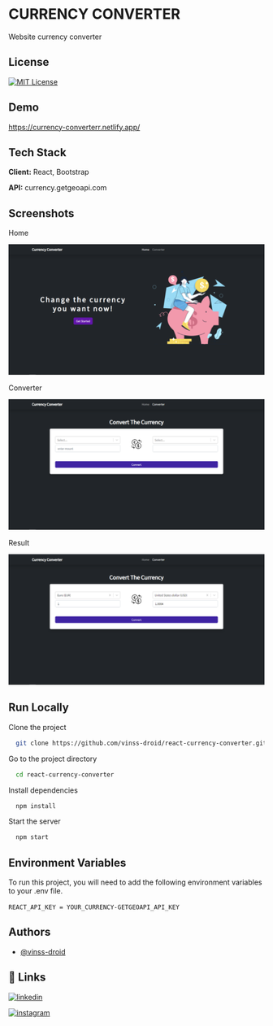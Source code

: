 
# CURRENCY CONVERTER

Website currency converter


## License

[![MIT License](https://img.shields.io/badge/License-MIT-green.svg)](https://github.com/vinss-droid/react-currency-converter/blob/main/LICENSE)


## Demo

https://currency-converterr.netlify.app/


## Tech Stack

**Client:** React, Bootstrap

**API:** currency.getgeoapi.com


## Screenshots

Home

![App Screenshot](https://github.com/vinss-droid/react-currency-converter/blob/main/screenshots/home.png?raw=true)

Converter

![App Screenshot](https://github.com/vinss-droid/react-currency-converter/blob/main/screenshots/converter.png?raw=true)

Result

![App Screenshot](https://github.com/vinss-droid/react-currency-converter/blob/main/screenshots/result.png?raw=true)


## Run Locally

Clone the project

```bash
  git clone https://github.com/vinss-droid/react-currency-converter.git
```

Go to the project directory

```bash
  cd react-currency-converter
```

Install dependencies

```bash
  npm install
```

Start the server

```bash
  npm start
```


## Environment Variables

To run this project, you will need to add the following environment variables to your .env file.

`REACT_API_KEY = YOUR_CURRENCY-GETGEOAPI_API_KEY`


## Authors

- [@vinss-droid](https://www.github.com/vinss-droid)


## 🔗 Links
[![linkedin](https://img.shields.io/badge/linkedin-0A66C2?style=for-the-badge&logo=linkedin&logoColor=white)](https://www.linkedin.com/in/kevin-sipahutar-b65381220/)

[![instagram](https://img.shields.io/badge/instagram-1DA1F2?style=for-the-badge&logo=instagram&logoColor=white)](https://instagram.com/sipahutarkevin)

